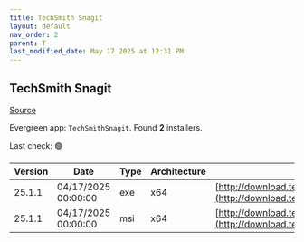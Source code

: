 ```yaml
---
title: TechSmith Snagit
layout: default
nav_order: 2
parent: T
last_modified_date: May 17 2025 at 12:31 PM
---
```


## TechSmith Snagit

[Source](https://www.techsmith.com/)

Evergreen app: `TechSmithSnagit`. Found **2** installers.

Last check: 🟢

| Version | Date                | Type | Architecture | URI                                                                                                                            |
| ------- | ------------------- | ---- | ------------ | ------------------------------------------------------------------------------------------------------------------------------ |
| 25.1.1  | 04/17/2025 00:00:00 | exe  | x64          | [http://download.techsmith.com/snagit/releases/2511/snagit.exe](http://download.techsmith.com/snagit/releases/2511/snagit.exe) |
| 25.1.1  | 04/17/2025 00:00:00 | msi  | x64          | [http://download.techsmith.com/snagit/releases/2511/snagit.msi](http://download.techsmith.com/snagit/releases/2511/snagit.msi) |
